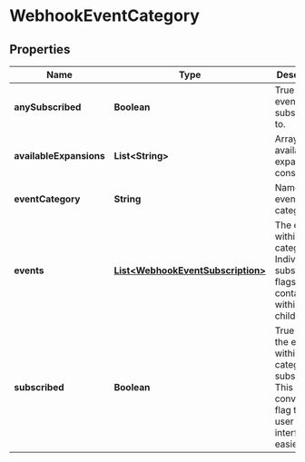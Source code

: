 

# WebhookEventCategory


## Properties

| Name | Type | Description | Notes |
|------------ | ------------- | ------------- | -------------|
|**anySubscribed** | **Boolean** | True if any events are subscribed to. |  [optional] |
|**availableExpansions** | **List&lt;String&gt;** | Array of available expansion constants |  [optional] |
|**eventCategory** | **String** | Name of the event category |  [optional] |
|**events** | [**List&lt;WebhookEventSubscription&gt;**](WebhookEventSubscription.md) | The events within the category.  Individual subscription flags contained within the child object. |  [optional] |
|**subscribed** | **Boolean** | True if all the events within this category are subscribed.  This is a convenience flag to make user interfaces easier. |  [optional] |



